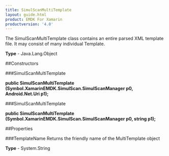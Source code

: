 ```yaml
---
title: SimulScanMultiTemplate
layout: guide.html
product: EMDK For Xamarin 
productversion: '4.0' 
---
```

The SimulScanMultiTemplate class contains an entire parsed XML template file. It may consist of many individual Template.

**Type** - Java.Lang.Object

##Constructors

###SimulScanMultiTemplate

**public SimulScanMultiTemplate (Symbol.XamarinEMDK.SimulScan.SimulScanManager p0, Android.Net.Uri p1);**


        

###SimulScanMultiTemplate

**public SimulScanMultiTemplate (Symbol.XamarinEMDK.SimulScan.SimulScanManager p0, string p1);**


        

##Properties

###TemplateName
Returns the friendly name of the MultiTemplate object

**Type** - System.String
